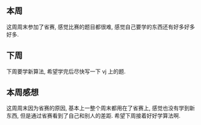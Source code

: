 ## 本周

这周周末参加了省赛, 感觉比赛的题目都很难, 感觉自己要学的东西还有好多好多好多.

## 下周

下周要学新算法, 希望学完后尽快写一下 vj 上的题. 

## 本周感想

这周周末因为省赛的原因, 基本上一整个周末都用在了省赛上, 感觉也没有学到新东西, 但是通过省赛看到了自己和别人的差距. 希望下周接着好好学算法啊.

